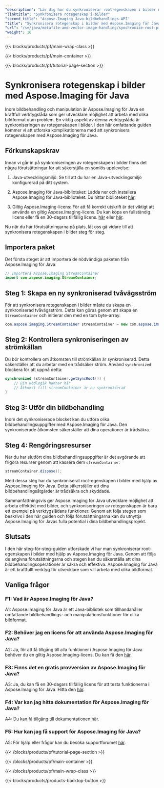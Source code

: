 ```yaml
---
"description": "Lär dig hur du synkroniserar root-egenskapen i bilder med Aspose.Imaging för Java. Säkerställ trådsäker bildbehandling med den här steg-för-steg-guiden."
"linktitle": "Synkronisera rotegenskap i bilder"
"second_title": "Aspose.Imaging Java-bildbehandlings-API"
"title": "Synkronisera rotegenskap i bilder med Aspose.Imaging för Java"
"url": "/sv/java/metafile-and-vector-image-handling/synchronize-root-property-in-images/"
"weight": 16
---
```


{{< blocks/products/pf/main-wrap-class >}}

{{< blocks/products/pf/main-container >}}

{{< blocks/products/pf/tutorial-page-section >}}

# Synkronisera rotegenskap i bilder med Aspose.Imaging för Java

Inom bildbehandling och manipulation är Aspose.Imaging för Java en kraftfull verktygslåda som ger utvecklare möjlighet att arbeta med olika bildformat utan problem. En viktig aspekt av denna verktygslåda är synkroniseringen av rotegenskapen i bilder. I den här omfattande guiden kommer vi att utforska komplikationerna med att synkronisera rotegenskapen med Aspose.Imaging för Java.

## Förkunskapskrav

Innan vi går in på synkroniseringen av rotegenskapen i bilder finns det några förutsättningar för att säkerställa en sömlös upplevelse:

1. Java-utvecklingsmiljö: Se till att du har en Java-utvecklingsmiljö konfigurerad på ditt system.

2. Aspose.Imaging för Java-biblioteket: Ladda ner och installera Aspose.Imaging för Java-biblioteket. Du hittar biblioteket [här](https://releases.aspose.com/imaging/java/).

3. Giltig Aspose.Imaging-licens: För att få korrekt utskrift är det viktigt att använda en giltig Aspose.Imaging-licens. Du kan köpa en fullständig licens eller få en 30-dagars tillfällig licens. [här](https://purchase.aspose.com/buy) eller [här](https://purchase.aspose.com/temporary-license/).

Nu när du har förutsättningarna på plats, låt oss gå vidare till att synkronisera rotegenskapen i bilder steg för steg.

## Importera paket

Det första steget är att importera de nödvändiga paketen från Aspose.Imaging för Java:

```java
// Importera Aspose.Imaging StreamContainer
import com.aspose.imaging.StreamContainer;
```

## Steg 1: Skapa en ny synkroniserad tvåvägsström

För att synkronisera rotegenskapen i bilder måste du skapa en synkroniserad tvåvägsström. Detta kan göras genom att skapa en `StreamContainer` och initierar den med en tom byte-array:

```java
com.aspose.imaging.StreamContainer streamContainer = new com.aspose.imaging.StreamContainer(new java.io.ByteArrayInputStream(new byte[0]));
```

## Steg 2: Kontrollera synkroniseringen av strömkällan

Du bör kontrollera om åtkomsten till strömkällan är synkroniserad. Detta säkerställer att du arbetar med en trådsäker ström. Använd `synchronized` blockera för att uppnå detta:

```java
synchronized (streamContainer.getSyncRoot()) {
    // Din kodlogik hamnar här
    // Åtkomst till streamContainer är nu synkroniserad
}
```

## Steg 3: Utför din bildbehandling

Inom det synkroniserade blocket kan du utföra olika bildbehandlingsuppgifter med Aspose.Imaging för Java. Den synkroniserade åtkomsten säkerställer att dina operationer är trådsäkra.

## Steg 4: Rengöringsresurser

När du har slutfört dina bildbehandlingsuppgifter är det avgörande att frigöra resurser genom att kassera dem `streamContainer`:

```java
streamContainer.dispose();
```

Med dessa steg har du synkroniserat root-egenskapen i bilder med hjälp av Aspose.Imaging för Java. Detta säkerställer att dina bildbehandlingsåtgärder är trådsäkra och skyddade.

Sammanfattningsvis ger Aspose.Imaging för Java utvecklare möjlighet att arbeta effektivt med bilder, och synkroniseringen av rotegenskapen är bara ett exempel på verktygslådans funktioner. Genom att följa stegen som beskrivs i den här guiden och följa förutsättningarna kan du utnyttja Aspose.Imaging för Javas fulla potential i dina bildbehandlingsprojekt.

## Slutsats

I den här steg-för-steg-guiden utforskade vi hur man synkroniserar root-egenskapen i bilder med hjälp av Aspose.Imaging för Java. Genom att följa de angivna förutsättningarna och stegen kan du säkerställa att dina bildbehandlingsoperationer är säkra och effektiva. Aspose.Imaging för Java är ett kraftfullt verktyg för utvecklare som vill arbeta med olika bildformat.

## Vanliga frågor

### F1: Vad är Aspose.Imaging för Java?

A1: Aspose.Imaging för Java är ett Java-bibliotek som tillhandahåller omfattande bildbehandlings- och manipulationsfunktioner för olika bildformat.

### F2: Behöver jag en licens för att använda Aspose.Imaging för Java?

A2: Ja, för att få tillgång till alla funktioner i Aspose.Imaging för Java behöver du en giltig Aspose.Imaging-licens. Du kan få den [här](https://purchase.aspose.com/buy).

### F3: Finns det en gratis provversion av Aspose.Imaging för Java?

A3: Ja, du kan få en 30-dagars tillfällig licens för att testa funktionerna i Aspose.Imaging för Java. Hitta den [här](https://purchase.aspose.com/temporary-license/).

### F4: Var kan jag hitta dokumentation för Aspose.Imaging för Java?

A4: Du kan få tillgång till dokumentationen [här](https://reference.aspose.com/imaging/java/).

### F5: Hur kan jag få support för Aspose.Imaging för Java?

A5: För hjälp eller frågor kan du besöka supportforumet [här](https://forum.aspose.com/).

{{< /blocks/products/pf/tutorial-page-section >}}

{{< /blocks/products/pf/main-container >}}

{{< /blocks/products/pf/main-wrap-class >}}

{{< blocks/products/products-backtop-button >}}
